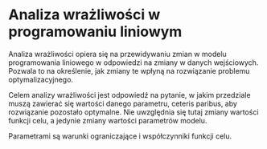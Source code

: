 # Analiza wrażliwości w programowaniu liniowym

Analiza wrażliwości opiera się na przewidywaniu zmian w modelu programowania liniowego w odpowiedzi na zmiany w danych
wejściowych.
Pozwala to na określenie, jak zmiany te wpłyną na rozwiązanie problemu optymalizacyjnego.

Celem analizy wrażliwości jest odpowiedź na pytanie, w jakim przedziale muszą zawierać się wartości danego parametru,
ceteris paribus, aby rozwiązanie pozostało optymalne.
Nie uwzględnia się tutaj zmiany wartości funkcji celu, a jedynie zmiany wartości parametrów modelu.

Parametrami są warunki ograniczające i współczynniki funkcji celu.